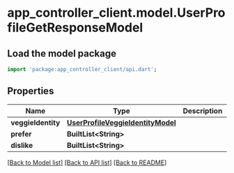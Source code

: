 # app_controller_client.model.UserProfileGetResponseModel

## Load the model package
```dart
import 'package:app_controller_client/api.dart';
```

## Properties
Name | Type | Description | Notes
------------ | ------------- | ------------- | -------------
**veggieIdentity** | [**UserProfileVeggieIdentityModel**](UserProfileVeggieIdentityModel.md) |  | 
**prefer** | **BuiltList&lt;String&gt;** |  | 
**dislike** | **BuiltList&lt;String&gt;** |  | 

[[Back to Model list]](../README.md#documentation-for-models) [[Back to API list]](../README.md#documentation-for-api-endpoints) [[Back to README]](../README.md)


